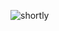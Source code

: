 ![shortly](https://user-images.githubusercontent.com/12825086/185781628-71951442-6816-42ba-8be4-c7d55ecff239.png)
